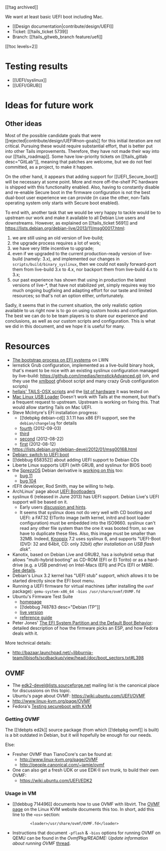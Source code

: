[[!tag archived]]

We want at least basic UEFI boot including Mac.

* [[Design documentation|contribute/design/UEFI]]
* Ticket: [[!tails_ticket 5739]]
* Branch: [[!tails_gitweb_branch feature/uefi]]

[[!toc levels=2]]

<a id="testing-results"></a>

Testing results
===============

* [[UEFI/syslinux]]
* [[UEFI/GRUB]]

<a id="future-work"></a>

Ideas for future work
=====================

Other ideas
-----------

Most of the possible candidate goals that were
[[rejected|contribute/design/UEFI#non-goals]] for this initial iteration are not
critical. Pursuing these would require substantial effort, that is
better put into other Tails improvements. Therefore, they have not
made their way into our [[!tails_roadmap]]. Some have low-priority
tickets on [[!tails_gitlab desc="GitLab"]], meaning that patches are
welcome, but we do not feel committed, as a project, to make
it happen.

On the other hand, it appears that adding support for [[UEFI_Secure_boot]] will be necessary at some point. More and more
off-the-shelf PC hardware is shipped with this functionality enabled.
Also, having to constantly disable and re-enable Secure boot in the
firmware configuration is not the best dual-boot user experience we
can provide (in case the other, non-Tails operating system only starts
with Secure boot enabled).

To end with, another task that we would be very happy to tackle would
be to upstream our work and make it available to all Debian Live users
and downstreams. However, as explained on [[!tails_ticket 5691]] and
<https://lists.debian.org/debian-live/2013/11/msg00017.html>:

1. we are still using an old version of live-build;
1. the upgrade process requires a lot of work;
1. we have very little incentive to upgrade;
1. even if we upgraded to the current production-ready version of
   live-build (namely: 3.x), and implemented our changes in
   `scripts/build/binary_syslinux`, then we could not easily
   forward-port them from live-build 3.x to 4.x, nor backport them
   from live-build 4.x to 3.x;
1. our past experience has shown that using in production the latest
   versions of live-*, that have not stabilized yet, simply requires
   way too much ongoing bugfixing and adapting effort for our taste
   and limited resources; so that's not an option
   either, unfortunately.

Sadly, it seems that in the current situation, the only realistic
option available to us right now is to go on using custom hooks and
configuration. The best we can do to be team players is to share our
experience and conclusions, as well as our custom scripts and
configuration. This is what we did in this document, and we hope it is
useful for many.

Resources
=========

* [The bootstrap process on EFI systems](https://lwn.net/Articles/632528/) on LWN
* lernstick Grub configuration, implemented as a live-build binary
  hook, that's meant to be nice with an existing syslinux
  configuration managed by live-build:
  <https://github.com/imedias/lernstickAdvanced.git> (oh, and they use
  the [xmlboot](https://github.com/imedias/xmlboot) gfxboot script and
  many crazy Grub configuration scripts)
* [hellais' TAILS-OSX scripts](https://github.com/hellais/TAILS-OSX)
  and the [list of
  hardware](https://github.com/hellais/TAILS-OSX/blob/master/tested-on.md)
  it was tested on
* [Mac Linux USB Loader](http://sevenbits.github.io/Mac-Linux-USB-Loader/)
  Doesn't work with Tails at the moment, but that's a frequent request
  to upstream. Upstream is working on fixing this. That would allow
  starting Tails on Mac UEFI.
* Steve McIntyre's EFI installation progress:
  - [[!debpkg debian-cd]] 3.1.11 has x86 EFI support, see the
    `debian/changelog` for details
  - [fourth](http://blog.einval.com/2012/09/03#Debian_EFI_4) (2012-09-03)
  - [third](http://blog.einval.com/2012/08/24#Debian_EFI_3)
  - [second](http://blog.einval.com/2012/08/22#Debian_EFI_2) (2012-08-22)
  - [first](http://blog.einval.com/2012/08/12#Debian_EFI) (2012-08-12)
* <https://lists.debian.org/debian-devel/2012/01/msg00168.html>
* [Debian: switch to UEFI boot](http://tanguy.ortolo.eu/blog/article51/debian-efi)
* [[!debbug 658352]] about adding UEFI support to Debian CDs
* Liberte Linux supports UEFI (with GRUB, and syslinux for BIOS boot)
* the [SprezzOS](http://www.sprezzatech.com/sprezzos.html)
  Debian derivative is [working on this](https://github.com/dankamongmen/SprezzOS/wiki/Installer) too:
  - [bug 11](https://www.sprezzatech.com/bugs/show_bug.cgi?id=11)
  - [bug 104](https://www.sprezzatech.com/bugs/show_bug.cgi?id=104)
* rEFIt developer, Rod Smith, may be willing to help.
* ArchLinux' page about
  [UEFI Bootloaders](https://wiki.archlinux.org/index.php/UEFI_Bootloaders)
* syslinux 6 (released in June 2013) has UEFI support. Debian Live's
  UEFI support will be based on it.
  - Early users [discussion and
    hints](http://www.marshut.com/kyxhm/question-about-syslinux-efi-alpha-version.html).
  - It seems that syslinux does not do very well with CD booting and
    UEFI: a FAT32 ElTorito image (with kernel, initrd and boot loader
    configuration) must be embedded into the ISO9660. syslinux can't
    read any other file system than the one it was booted from, so we
    have to duplicate these files. Also, this image must be smaller
    than 32MB. Indeed,
    [Knoppix](http://www.knopper.net/knoppix/index-en.html) 7.2 uses
    syslinux 6, and supports "UEFI-Boot (DVD: 32 and 64bit, CD: only
    32bit) *after installation on USB flash disk*".
* Kanotix, based on Debian Live and GRUB2, has a isohybrid setup that
  allows "multi-hybrid booting" as CD-ROM (EFI or El Torito) or as
  a hard-drive (e.g. a USB pendrive) on Intel-Macs (EFI) and PCs (EFI
  or MBR). [See
  details](https://mailman.boum.org/pipermail/tails-dev/2013-February/002587.html).
* Debian's Linux 3.2 kernel has "UEFI stub" support, which
  allows it to be started directly since the EFI boot menu.
* Running a UEFI firmware for virtual machines (after installing the
  `ovmf` package): `qemu-system-x86_64 -bios /usr/share/ovmf/OVMF.fd`
* Ubuntu's Firmware Test Suite
  - [homepage](https://wiki.ubuntu.com/FirmwareTestSuite)
  - [[!debbug 748783 desc="Debian ITP"]]
  - [live version](https://wiki.ubuntu.com/HardwareEnablementTeam/Documentation/FirmwareTestSuiteLive)
  - [reference guide](https://wiki.ubuntu.com/Kernel/Reference/fwts)
* Peter Jones' [The EFI System Partition and the Default Boot
  Behavior](http://blog.uncooperative.org/blog/2014/02/06/the-efi-system-partition/):
  detailed description of how the firmware picks an ESP, and how
  Fedora deals with it.

More technical details:

 * <http://bazaar.launchpad.net/~libburnia-team/libisofs/scdbackup/view/head:/doc/boot_sectors.txt#L398>

OVMF
----

* The <edk2-devel@lists.sourceforge.net> mailing list is the canonical
  place for discussions on this topic.
* Ubuntu's page about OVMF: <https://wiki.ubuntu.com/UEFI/OVMF>
* <http://www.linux-kvm.org/page/OVMF>
* Fedora's [Testing secureboot with KVM](https://fedoraproject.org/wiki/Testing_secureboot_with_KVM)

### Getting OVMF

The [[!debpts ed2k]] source package (from which [[!debpkg ovmf]] is
built) is a bit outdated in Debian, but it will hopefully be enough
for our needs.

Else:

* Fresher OVMF than TianoCore's can be found at:
  - <http://www.linux-kvm.org/page/OVMF>
  - <http://people.canonical.com/~jamie/ovmf>
* One can also get a fresh UDK or use EDK-II svn trunk, to build their
  own OVMF:
  - <https://wiki.ubuntu.com/UEFI/EDK2>

### Usage in VM

* [[!debbug 714496]] documents how to use OVMF with libvirt. The [OVMF
  page](http://www.linux-kvm.org/page/OVMF) on the Linux KVM website
  documents this too. In short, add this line to the `<os>`
  section:

              <loader>/usr/share/ovmf/OVMF.fd</loader>

* Instructions that document `-pflash` & `-bios` options for running
  OVMF on QEMU can be found in the *OvmfPkg/README: Update information
  about running OVMF*
  [thread](http://permalink.gmane.org/gmane.comp.bios.tianocore.devel/5716).
